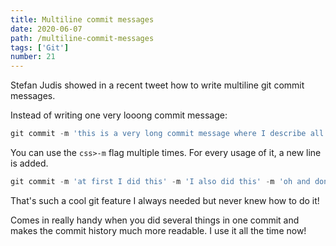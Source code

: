 ```yaml
---
title: Multiline commit messages
date: 2020-06-07
path: /multiline-commit-messages
tags: ['Git']
number: 21
---
```


Stefan Judis showed in a recent tweet how to write multiline git commit
messages.

Instead of writing one very looong commit message:

```js
git commit -m 'this is a very long commit message where I describe all the work I did and guess what it is a lot and this should be just a short description'
```

You can use the `css>-m` flag multiple times. For every usage of it, a new line
is added.

```js
git commit -m 'at first I did this' -m 'I also did this' -m 'oh and dont forget that'
```

That's such a cool git feature I always needed but never knew how to do it!

Comes in really handy when you did several things in one commit and makes the
commit history much more readable. I use it all the time now!
